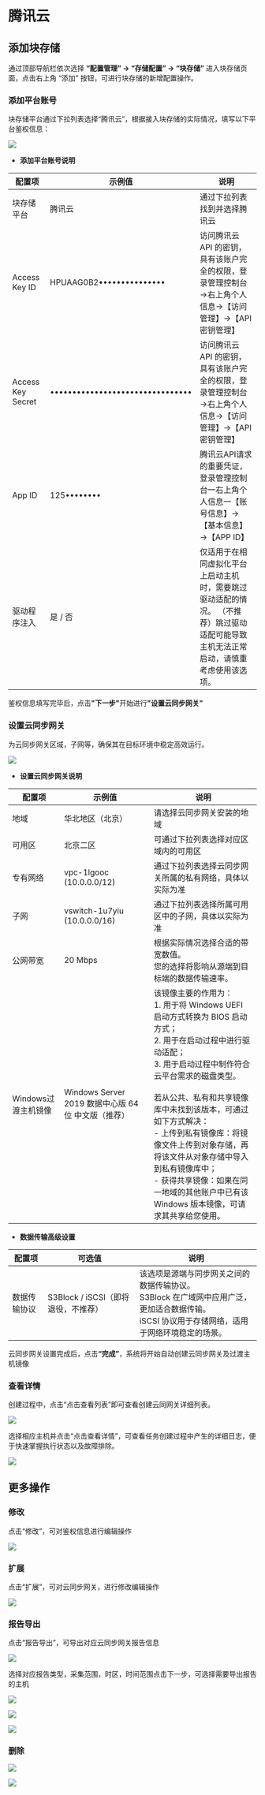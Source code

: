 # **腾讯云**

## **添加块存储**

通过顶部导航栏依次选择 **“配置管理” → “存储配置” → “块存储”** 进入块存储页面，点击右上角 “添加” 按钮，可进行块存储的新增配置操作。

### **添加平台账号**

块存储平台通过下拉列表选择“腾讯云”，根据接入块存储的实际情况，填写以下平台鉴权信息：

![](./images/tencentcloud-addblockstorage-1.png)

* **添加平台账号说明**

| **配置项**           | **示例值**                          | **说明**                                                                  |
| ----------------- | -------------------------------- | ----------------------------------------------------------------------- |
| 块存储平台             | 腾讯云                              | 通过下拉列表找到并选择腾讯云                                                          |
| Access Key ID     | HPUAAG0B2•••••••••••••••         | 访问腾讯云 API 的密钥，具有该账户完全的权限，登录管理控制台→右上角个人信息→【访问管理】→【API密钥管理】               |
| Access Key Secret | •••••••••••••••••••••••••••••••• | 访问腾讯云 API 的密钥，具有该账户完全的权限，登录管理控制台→右上角个人信息→【访问管理】→【API密钥管理】               |
| App ID            | 125••••••••                      | 腾讯云API请求的重要凭证，登录管理控制台一右上角个人信息一【账号信息】→【基本信息】→【APP ID】                    |
| 驱动程序注入            | 是 / 否                            | 仅适用于在相同虚拟化平台上启动主机时，需要跳过驱动适配的情况。&#xA;（不推荐）跳过驱动适配可能导致主机无法正常启动，请慎重考虑使用该选项。 |

鉴权信息填写完毕后，点&#x51FB;**"下一步"**&#x5F00;始进&#x884C;**"设置云同步网关"**

### **设置云同步网关**

为云同步网关区域，子网等，确保其在目标环境中稳定高效运行。

![](./images/tencentcloud-addblockstorage-2.png)

* **设置云同步网关说明**

| **配置项**             | **示例值**                                         | **说明**                                                                                                                                                                                                                                                                                                                                                                         |
|----------------------|--------------------------------------------------|----------------------------------------------------------------------------------------------------------------------------------------------------------------------------------------------------------------------------------------------------------------------------------------------------------------------------------------------------------------------------------|
| 地域                  | 华北地区（北京）                                     | 请选择云同步网关安装的地域                                                                                                                                                                                                                                                                                                                                                               |
| 可用区                | 北京二区                                            | 可通过下拉列表选择对应区域内的可用区                                                                                                                                                                                                                                                                                                                                                       |
| 专有网络              | vpc-1lgooc (10.0.0.0/12)                         | 通过下拉列表选择云同步网关所属的私有网络，具体以实际为准                                                                                                                                                                                                                                                                                                                                         |
| 子网                  | vswitch-1u7yiu (10.0.0.0/16)                     | 通过下拉列表选择所属可用区中的子网，具体以实际为准                                                                                                                                                                                                                                                                                                                                          |
| 公网带宽              | 20 Mbps                                          | 根据实际情况选择合适的带宽数值。<br>您的选择将影响从源端到目标端的数据传输速率。                                                                                                                                                                                                                                                                                                              |
| Windows过渡主机镜像   | Windows Server 2019 数据中心版 64位 中文版（推荐） | 该镜像主要的作用为：<br>1. 用于将 Windows UEFI 启动方式转换为 BIOS 启动方式；<br>2. 用于在启动过程中进行驱动适配；<br>3. 用于启动过程中制作符合云平台需求的磁盘类型。<br><br>若从公共、私有和共享镜像库中未找到该版本，可通过如下方式解决：<br>- 上传到私有镜像库：将镜像文件上传到对象存储，再将该文件从对象存储中导入到私有镜像库中；<br>- 获得共享镜像：如果在同一地域的其他账户中已有该 Windows 版本镜像，可请求其共享给您使用。 |


* **数据传输高级设置**

| **配置项**     | **可选值**                       | **说明**                                                                                                                                             |
|----------------|----------------------------------|------------------------------------------------------------------------------------------------------------------------------------------------------|
| 数据传输协议   | S3Block / iSCSI（即将退役，不推荐） | 该选项是源端与同步网关之间的数据传输协议。<br>S3Block 在广域网中应用广泛，更加适合数据传输。<br>iSCSI 协议用于存储网络，适用于网络环境稳定的场景。 |


云同步网关设置完成后，点&#x51FB;**“完成”**，系统将开始自动创建云同步网关及过渡主机镜像

### **查看详情**

创建过程中，点击“点击查看列表”即可查看创建云同网关详细列表。

![](./images/tencentcloud-addblockstorage-3.png)

选择相应主机并点击“点击查看详情”，可查看任务创建过程中产生的详细日志，便于快速掌握执行状态以及故障排除。

![](./images/tencentcloud-addblockstorage-4.png)

## **更多操作**

### **修改**

点击“修改”，可对鉴权信息进行编辑操作

![](./images/tencentcloud-moreoperations-1.png)

### **扩展**

点击“扩展”，可对云同步网关，进行修改编辑操作

![](./images/tencentcloud-moreoperations-2.png)

### **报告导出**

点击“报告导出”，可导出对应云同步网关报告信息

![](./images/tencentcloud-moreoperations-3.png)

选择对应报告类型，采集范围，时区，时间范围点击下一步，可选择需要导出报告的主机

![](./images/tencentcloud-moreoperations-4.png)

![](./images/tencentcloud-moreoperations-5.png)

![](./images/tencentcloud-moreoperations-6.png)

### **删除**

![](./images/tencentcloud-moreoperations-7.png)

![](./images/tencentcloud-moreoperations-8.png)

